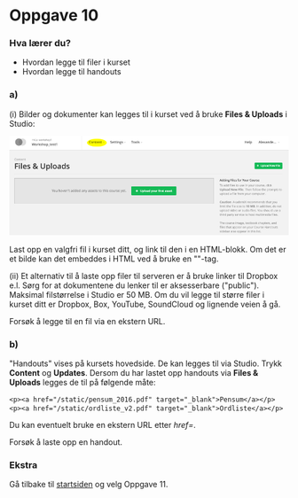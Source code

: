 # Oppgave 10

### Hva lærer du?
* Hvordan legge til filer i kurset
* Hvordan legge til handouts

### a)

(i) Bilder og dokumenter kan legges til i kurset ved å bruke **Files & Uploads** i Studio:

![opplasting](files_uploads.png)

Last opp en valgfri fil i kurset ditt, og link til den i en HTML-blokk. Om det er et bilde kan det embeddes i HTML ved å bruke en "<img>"-tag.

(ii) Et alternativ til å laste opp filer til serveren er å bruke linker til Dropbox e.l. Sørg for at dokumentene du lenker til er aksesserbare ("public"). Maksimal filstørrelse i Studio er 50 MB. Om du vil legge til større filer i kurset ditt er Dropbox, Box, YouTube, SoundCloud og lignende veien å gå.

Forsøk å legge til en fil via en ekstern URL.


### b)

"Handouts" vises på kursets hovedside. De kan legges til via Studio. Trykk **Content** og **Updates**. Dersom du har lastet opp handouts via **Files & Uploads** legges de til på følgende måte:
```
<p><a href="/static/pensum_2016.pdf" target="_blank">Pensum</a></p>
<p><a href="/static/ordliste_v2.pdf" target="_blank">Ordliste</a></p>
```
Du kan eventuelt bruke en ekstern URL etter *href=*.

Forsøk å laste opp en handout.


### Ekstra

Gå tilbake til [startsiden](../README.md#oppgaver) og velg Oppgave 11.
